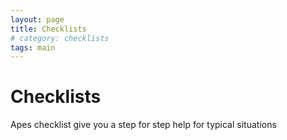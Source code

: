 ```yaml
---
layout: page
title: Checklists
# category: checklists
tags: main
---
```


Checklists
===

Apes checklist give you a step for step help for typical situations 
